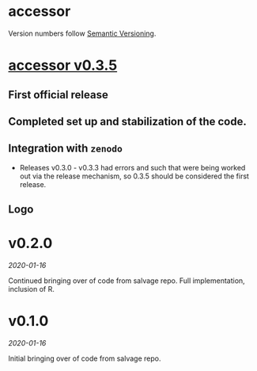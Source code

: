 # accessor

Version numbers follow [Semantic Versioning](https://semver.org/).

# [accessor v0.3.5](https://github.com/dapperstats/accessor/releases/tag/v0.3.5)

## First official release

## Completed set up and stabilization of the code.

## Integration with `zenodo`
* Releases v0.3.0 - v0.3.3 had errors and such that were being worked out via the release mechanism, so 0.3.5 should be considered the first release.

## Logo

# v0.2.0
*2020-01-16*

Continued bringing over of code from salvage repo.
Full implementation, inclusion of R.

# v0.1.0
*2020-01-16*

Initial bringing over of code from salvage repo.